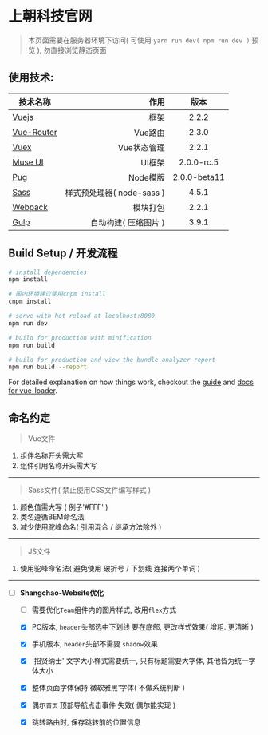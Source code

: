# 上朝科技官网

> 本页面需要在服务器环境下访问( 可使用 `yarn run dev( npm run dev )` 预览 ), 勿直接浏览静态页面

## 使用技术:
| 技术名称                                                      | 作用                         |  版本  |
| --------                                                      | -----:                      | :----:  |
| [Vuejs](http://cn.vuejs.org/)                                 | 框架                        |   2.2.2     |
| [Vue-Router](http://router.vuejs.org/zh-cn/)                  | Vue路由                     |  2.3.0 |
| [Vuex](https://vuex.vuejs.org/zh-cn/)                         | Vue状态管理                 |  2.2.1 |
| [Muse UI](https://museui.github.io/#/index)                   | UI框架                      |  2.0.0-rc.5  |
| [Pug](https://pugjs.org/zh-cn/api/getting-started.html)       | Node模版                    |  2.0.0-beta11  |
| [Sass](http://www.sass-zh.com/)                               | 样式预处理器( node-sass )   |  4.5.1  |
| [Webpack](http://webpackdoc.com/)                             | 模块打包                    |  2.2.1  |
| [Gulp](http://www.gulpjs.com.cn/)                             | 自动构建( 压缩图片 )         |  3.9.1  |

## Build Setup / 开发流程

``` bash
# install dependencies
npm install

# 国内环境建议使用cnpm install
cnpm install

# serve with hot reload at localhost:8080
npm run dev

# build for production with minification
npm run build

# build for production and view the bundle analyzer report
npm run build --report
```


For detailed explanation on how things work, checkout the [guide](http://vuejs-templates.github.io/webpack/) and [docs for vue-loader](http://vuejs.github.io/vue-loader).

## 命名约定
> Vue文件

1. 组件名称开头需大写
2. 组件引用名称开头需大写

***

> Sass文件( 禁止使用CSS文件编写样式 )

1. 颜色值需大写 ( 例子'#FFF' )
2. 类名遵循BEM命名法
3. 减少使用驼峰命名( 引用混合 / 继承方法除外 )

***

> JS文件

1. 使用驼峰命名法( 避免使用 破折号 / 下划线 连接两个单词 )

***

- [ ] **Shangchao-Website优化**
    - [ ]  需要优化`Team`组件内的图片样式, 改用`flex`方式
    - [x]  PC版本, `header`头部选中下划线 要在底部, 更改样式效果( 增粗. 更清晰 )
    - [x]  手机版本, `header`头部不需要 `shadow`效果
    - [x]  '招贤纳士' 文字大小样式需要统一, 只有标题需要大字体, 其他皆为统一字体大小
    - [x]  整体页面字体保持'微软雅黑'字体( 不做系统判断 )
    - [x]  偶尔`首页` 顶部导航点击事件 失效( 偶尔能实现 )
    - [x]  跳转路由时, 保存跳转前的位置信息

